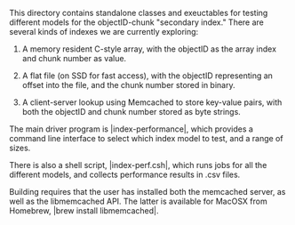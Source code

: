 This directory contains standalone classes and exeuctables for testing
different models for the objectID-chunk "secondary index."  There are
several kinds of indexes we are currently exploring:

1)  A memory resident C-style array, with the objectID as the array index
    and chunk number as value.

2)  A flat file (on SSD for fast access), with the objectID representing
    an offset into the file, and the chunk number stored in binary.

3)  A client-server lookup using Memcached to store key-value pairs, with
    both the objectID and chunk number stored as byte strings.

The main driver program is |index-performance|, which provides a command
line interface to select which index model to test, and a range of sizes.

There is also a shell script, |index-perf.csh|, which runs jobs for all the
different models, and collects performance results in .csv files.

Building requires that the user has installed both the memcached server, as
well as the libmemcached API.  The latter is available for MacOSX from
Homebrew, |brew install libmemcached|.
